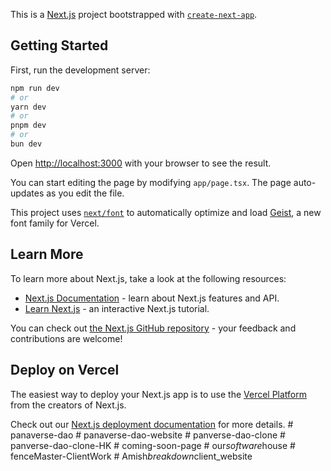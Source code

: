 This is a [Next.js](https://nextjs.org) project bootstrapped with [`create-next-app`](https://nextjs.org/docs/app/api-reference/cli/create-next-app).

## Getting Started

First, run the development server:

```bash
npm run dev
# or
yarn dev
# or
pnpm dev
# or
bun dev
```

Open [http://localhost:3000](http://localhost:3000) with your browser to see the result.

You can start editing the page by modifying `app/page.tsx`. The page auto-updates as you edit the file.

This project uses [`next/font`](https://nextjs.org/docs/app/building-your-application/optimizing/fonts) to automatically optimize and load [Geist](https://vercel.com/font), a new font family for Vercel.

## Learn More

To learn more about Next.js, take a look at the following resources:

- [Next.js Documentation](https://nextjs.org/docs) - learn about Next.js features and API.
- [Learn Next.js](https://nextjs.org/learn) - an interactive Next.js tutorial.

You can check out [the Next.js GitHub repository](https://github.com/vercel/next.js) - your feedback and contributions are welcome!

## Deploy on Vercel

The easiest way to deploy your Next.js app is to use the [Vercel Platform](https://vercel.com/new?utm_medium=default-template&filter=next.js&utm_source=create-next-app&utm_campaign=create-next-app-readme) from the creators of Next.js.

Check out our [Next.js deployment documentation](https://nextjs.org/docs/app/building-your-application/deploying) for more details.
#   p a n a v e r s e - d a o  
 #   p a n a v e r s e - d a o - w e b s i t e  
 #   p a n v e r s e - d a o - c l o n e  
 #   p a n v e r s e - d a o - c l o n e - H K  
 #   c o m i n g - s o o n - p a g e  
 #   o u r _ s o f t w a r e _ h o u s e  
 #   f e n c e M a s t e r - C l i e n t W o r k  
 #   A m i s h _ b r e a k d o w n _ c l i e n t _ w e b s i t e  
 